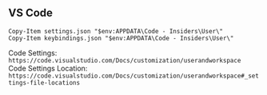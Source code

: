 ## VS Code

    Copy-Item settings.json "$env:APPDATA\Code - Insiders\User\"
    Copy-Item keybindings.json "$env:APPDATA\Code - Insiders\User\"

Code Settings: `https://code.visualstudio.com/Docs/customization/userandworkspace`
Code Settings Location: `https://code.visualstudio.com/Docs/customization/userandworkspace#_settings-file-locations`

